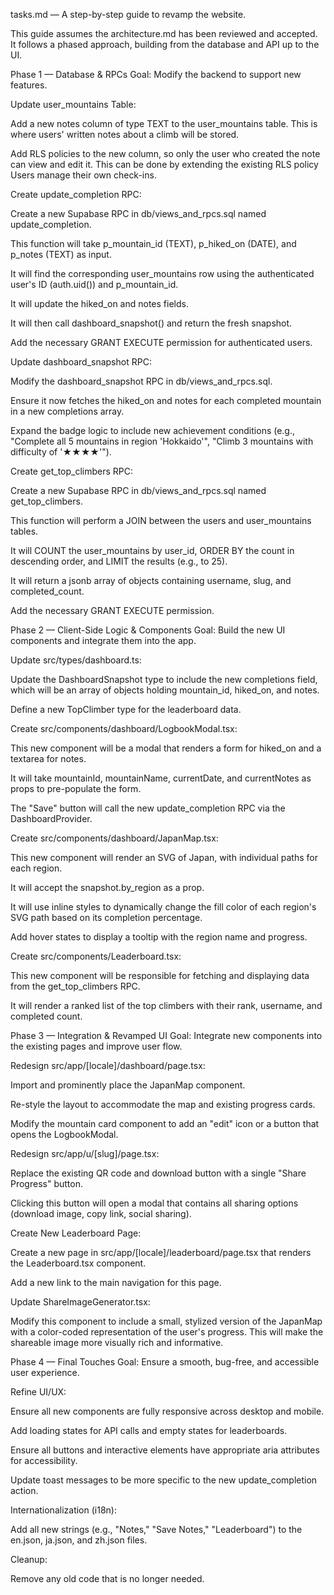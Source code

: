 tasks.md — A step-by-step guide to revamp the website.

This guide assumes the architecture.md has been reviewed and accepted. It follows a phased approach, building from the database and API up to the UI.

Phase 1 — Database & RPCs
Goal: Modify the backend to support new features.

Update user_mountains Table:

Add a new notes column of type TEXT to the user_mountains table. This is where users' written notes about a climb will be stored.

Add RLS policies to the new column, so only the user who created the note can view and edit it. This can be done by extending the existing RLS policy Users manage their own check-ins.

Create update_completion RPC:

Create a new Supabase RPC in db/views_and_rpcs.sql named update_completion.

This function will take p_mountain_id (TEXT), p_hiked_on (DATE), and p_notes (TEXT) as input.

It will find the corresponding user_mountains row using the authenticated user's ID (auth.uid()) and p_mountain_id.

It will update the hiked_on and notes fields.

It will then call dashboard_snapshot() and return the fresh snapshot.

Add the necessary GRANT EXECUTE permission for authenticated users.

Update dashboard_snapshot RPC:

Modify the dashboard_snapshot RPC in db/views_and_rpcs.sql.

Ensure it now fetches the hiked_on and notes for each completed mountain in a new completions array.

Expand the badge logic to include new achievement conditions (e.g., "Complete all 5 mountains in region 'Hokkaido'", "Climb 3 mountains with difficulty of '★★★★'").

Create get_top_climbers RPC:

Create a new Supabase RPC in db/views_and_rpcs.sql named get_top_climbers.

This function will perform a JOIN between the users and user_mountains tables.

It will COUNT the user_mountains by user_id, ORDER BY the count in descending order, and LIMIT the results (e.g., to 25).

It will return a jsonb array of objects containing username, slug, and completed_count.

Add the necessary GRANT EXECUTE permission.

Phase 2 — Client-Side Logic & Components
Goal: Build the new UI components and integrate them into the app.

Update src/types/dashboard.ts:

Update the DashboardSnapshot type to include the new completions field, which will be an array of objects holding mountain_id, hiked_on, and notes.

Define a new TopClimber type for the leaderboard data.

Create src/components/dashboard/LogbookModal.tsx:

This new component will be a modal that renders a form for hiked_on and a textarea for notes.

It will take mountainId, mountainName, currentDate, and currentNotes as props to pre-populate the form.

The "Save" button will call the new update_completion RPC via the DashboardProvider.

Create src/components/dashboard/JapanMap.tsx:

This new component will render an SVG of Japan, with individual paths for each region.

It will accept the snapshot.by_region as a prop.

It will use inline styles to dynamically change the fill color of each region's SVG path based on its completion percentage.

Add hover states to display a tooltip with the region name and progress.

Create src/components/Leaderboard.tsx:

This new component will be responsible for fetching and displaying data from the get_top_climbers RPC.

It will render a ranked list of the top climbers with their rank, username, and completed count.

Phase 3 — Integration & Revamped UI
Goal: Integrate new components into the existing pages and improve user flow.

Redesign src/app/[locale]/dashboard/page.tsx:

Import and prominently place the JapanMap component.

Re-style the layout to accommodate the map and existing progress cards.

Modify the mountain card component to add an "edit" icon or a button that opens the LogbookModal.

Redesign src/app/u/[slug]/page.tsx:

Replace the existing QR code and download button with a single "Share Progress" button.

Clicking this button will open a modal that contains all sharing options (download image, copy link, social sharing).

Create New Leaderboard Page:

Create a new page in src/app/[locale]/leaderboard/page.tsx that renders the Leaderboard.tsx component.

Add a new link to the main navigation for this page.

Update ShareImageGenerator.tsx:

Modify this component to include a small, stylized version of the JapanMap with a color-coded representation of the user's progress. This will make the shareable image more visually rich and informative.

Phase 4 — Final Touches
Goal: Ensure a smooth, bug-free, and accessible user experience.

Refine UI/UX:

Ensure all new components are fully responsive across desktop and mobile.

Add loading states for API calls and empty states for leaderboards.

Ensure all buttons and interactive elements have appropriate aria attributes for accessibility.

Update toast messages to be more specific to the new update_completion action.

Internationalization (i18n):

Add all new strings (e.g., "Notes," "Save Notes," "Leaderboard") to the en.json, ja.json, and zh.json files.

Cleanup:

Remove any old code that is no longer needed.